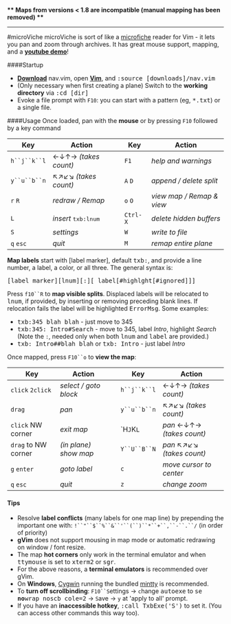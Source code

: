 **\*\* Maps from versions < 1.8 are incompatible (manual mapping has been removed) \*\***

---
#microViche
microViche is sort of like a [microfiche](http://www.wisegeek.org/what-is-microfiche.htm) reader for Vim - it lets you pan and zoom through archives. It has great mouse support, mapping, and a **[youtube demo](http://www.youtube.com/watch?v=xkED6Mv_4bc)**!

####Startup
- **[Download](https://raw.github.com/q335r49/textabyss/master/nav.vim)** nav.vim, open **[Vim](http://www.vim.org)**, and <samp>:source [downloads]/nav.vim</samp>
- (Only necessary when first creating a plane) Switch to the **working directory** via <samp>:cd [dir]</samp> 
- Evoke a file prompt with `F10`: you can start with a pattern (eg, <samp>*.txt</samp>) or a single file.

####Usage
Once loaded, pan with the **mouse** or by pressing `F10` followed by a key command

Key | Action | | Key | Action
----- | ----- | --- | --- | ---
`h``j``k``l`| ←↓↑→ *(takes count)* | | `F1` | *help and warnings*
`y``u``b``n` | ↖↗↙↘ *(takes count)* ||`A` `D` |*append / delete split*
`r` `R` | *redraw / Remap* | |`o` `O` | *view map / Remap & view*
`L` | *insert* <samp>txb:lnum</samp> ||`Ctrl-X`| *delete hidden buffers*
`S` | *settings* | |`W` | *write to file*
`q` `esc` | *quit*| |`M`| *remap entire plane*

**Map labels** start with [label marker], default <samp>txb:</samp>, and provide a line number, a label, a color, or all three. The general syntax is:

<samp>[label marker][lnum][:][ label[#highlght[#ignored]]]</samp>

Press `f10``R` to **map visible splits**. Displaced labels will be relocated to <samp>lnum</samp>, if provided, by inserting or removing preceding blank lines. If relocation fails the label will be highlighted <samp>ErrorMsg</samp>. Some examples:
- <samp>txb:345 blah blah</samp> - just move to 345
- <samp>txb:345: Intro#Search</samp> - move to 345, label *Intro*, highlight *Search*  
(Note the `:`, needed only when both <samp>lnum</samp> and <samp>label</samp> are provided.)
- <samp>txb: Intro##blah blah</samp> or <samp>txb: Intro</samp> - just label *Intro*

Once mapped, press `F10``o` to **view the map**:

Key | Action | | Key | Action
--- | --- | --- | --- | ---
`click`  `2click` |*select / goto block*||`h``j``k``l`|←↓↑→ *(takes count)*
`drag` | *pan* || `y``u``b``n` |↖↗↙↘ *(takes count)*
`click` NW corner |*exit map*||`H``J``K``L`` |*pan* ←↓↑→ *(takes count)*
`drag` to NW corner | *(in plane) show map* ||`Y``U``B``N` |*pan* ↖↗↙↘ *(takes count)*
`g` `enter`| *goto label*|| `c` |*move cursor to center*
`q` `esc`|*quit* || `z` |*change zoom*

#### Tips
- Resolve **label conflicts** (many labels for one map line) by prepending the important one with: `!``"``$``%``&``'``(``)``*``+``,``-``.``/` (in order of priority)
- **gVim** does not support mousing in map mode or automatic redrawing on window / font resize.
- The map **hot corners** only work in the terminal emulator and when <samp>ttymouse</samp> is set to <samp>xterm2</samp> or <samp>sgr</samp>.
- For the above reasons, a **terminal emulators** is recommended over gVim.
- On **Windows**, [Cygwin](http://www.cygwin.com/) running the bundled [mintty](https://code.google.com/p/mintty/) is recommended.
- To **turn off scrollbinding**: `F10``S`ettings → `c`hange <samp>autoexe</samp> to <samp>se </samp>**<samp>no</samp>**<samp>wrap noscb cole=2</samp> → `S`ave → `y` at 'apply to all' prompt.  
- If you have an **inaccessible hotkey**, <samp>:call TxbExe('S')</samp> to set it. (You can access other commands this way too).
